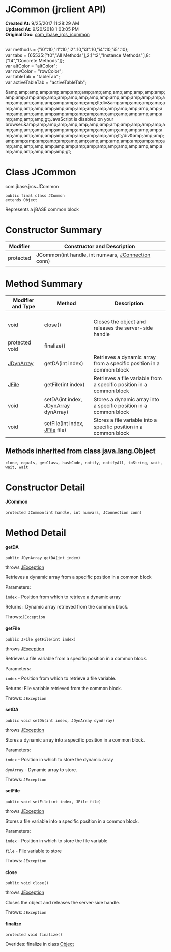 # JCommon (jrclient API)

**Created At:** 9/25/2017 11:28:29 AM  
**Updated At:** 9/20/2018 1:03:05 PM  
**Original Doc:** [com_jbase_jrcs_jcommon](https://docs.jbase.com/jrcs/com_jbase_jrcs_jcommon)  

<!--<br>    try {<br>        if (location.href.indexOf('is-external=true') == -1) {<br>            parent.document.title="JCommon (jrclient   API)";<br>        }<br>    }<br>    catch(err) {<br>    }<br>//--><br>var methods = {"i0":10,"i1":10,"i2":10,"i3":10,"i4":10,"i5":10};<br>var tabs = {65535:["t0","All Methods"],2:["t2","Instance Methods"],8:["t4","Concrete Methods"]};<br>var altColor = "altColor";<br>var rowColor = "rowColor";<br>var tableTab = "tableTab";<br>var activeTableTab = "activeTableTab";&amp;amp;amp;amp;amp;amp;amp;amp;amp;amp;amp;amp;amp;amp;amp;amp;amp;amp;amp;amp;amp;amp;amp;amp;amp;amp;amp;amp;amp;amp;amp;amp;amp;amp;amp;amp;amp;amp;amp;amp;lt;div&amp;amp;amp;amp;amp;amp;amp;amp;amp;amp;amp;amp;amp;amp;amp;amp;amp;amp;amp;amp;amp;amp;amp;amp;amp;amp;amp;amp;amp;amp;amp;amp;amp;amp;amp;amp;amp;amp;amp;amp;gt;JavaScript is disabled on your browser.&amp;amp;amp;amp;amp;amp;amp;amp;amp;amp;amp;amp;amp;amp;amp;amp;amp;amp;amp;amp;amp;amp;amp;amp;amp;amp;amp;amp;amp;amp;amp;amp;amp;amp;amp;amp;amp;amp;amp;amp;lt;/div&amp;amp;amp;amp;amp;amp;amp;amp;amp;amp;amp;amp;amp;amp;amp;amp;amp;amp;amp;amp;amp;amp;amp;amp;amp;amp;amp;amp;amp;amp;amp;amp;amp;amp;amp;amp;amp;amp;amp;amp;gt;


# Class JCommon

com.jbase.jrcs.JCommon

```
public final class JCommon
extends Object
```

Represents a jBASE common block



# Constructor Summary


| Modifier<br> | Constructor and Description<br> |
| --- | --- |
| protected<br> | JCommon(int handle, int numvars, [JConnection](com_jbase_jrcs_jconnection "class in com.jbase.jrcs") conn)<br> |




### 




# Method Summary


| Modifier and Type<br> | Method<br> |  Description<br> |
| --- | --- | --- |
| void<br> | close()<br> | <br>Closes the object and releases the server-side handle<br> |
| protected void<br> | finalize()<br> | <br> |
| [JDynArray](com_jbase_jrcs_jdynarray "class in com.jbase.jrcs")<br> | getDA(int index)<br> | Retrieves a dynamic array from a specific position in a common block<br> |
| [JFile](com_jbase_jrcs_jfile "class in com.jbase.jrcs")<br> | getFile(int index)<br> | Retrieves a file variable from a specific position in a common block<br> |
| void<br> | setDA(int index, [JDynArray](com_jbase_jrcs_jdynarray "class in com.jbase.jrcs") dynArray)<br> | Stores a dynamic array into a specific position in a common block<br> |
| void<br> | setFile(int index, [JFile](com_jbase_jrcs_jfile "class in com.jbase.jrcs") file)<br> | Stores a file variable into a specific position in a common block<br> |






### 


## Methods inherited from class java.lang.Object
`clone, equals, getClass, hashCode, notify, notifyAll, toString, wait, wait, wait`

### 


# Constructor Detail

#### JCommon

```
protected JCommon(int handle, int numvars, JConnection conn)
```







### 


# Method Detail

#### **getDA**

```
public JDynArray getDA(int index) 
```

throws [JException](com_jbase_jrcs_jexception "class in com.jbase.jrcs")

Retrieves a dynamic array from a specific position in a common block

Parameters:

`index` - Position from which to retrieve a dynamic array

Returns:  Dynamic array retrieved from the common block.

Throws:`JException `





#### **getFile**

```
public JFile getFile(int index)                  
```

throws [JException](com_jbase_jrcs_jexception "class in com.jbase.jrcs")

Retrieves a file variable from a specific position in a common block.

Parameters:

`index` - Position from which to retrieve a file variable.

Returns: File variable retrieved from the common block.

Throws: `JException`
#### 


#### 


#### **setDA**

```
public void setDA(int index, JDynArray dynArray) 
```
throws [JException](com_jbase_jrcs_jexception "class in com.jbase.jrcs")

Stores a dynamic array into a specific position in a common block.

Parameters: `        `

`index` - Position in which to store the dynamic array`        `

`dynArray` - Dynamic array to store.

Throws: `JException`



#### **setFile**

```
public void setFile(int index, JFile file)
```
throws [JException](com_jbase_jrcs_jexception "class in com.jbase.jrcs")

Stores a file variable into a specific position in a common block.

Parameters:

`index` - Position in which to store the file variable

`file` - File variable to store

Throws: `JException `





#### **close**

```
public void close()
```
throws [JException](com_jbase_jrcs_jexception "class in com.jbase.jrcs")

Closes the object and releases the server-side handle.

Throws: `JException`



#### **finalize**

```
protected void finalize()   
```

Overides: finalize in class [Object](http://java.sun.com/j2se/1.5.0/docs/api/java/lang/Object.html?is-external=true "class or interface in java.lang")



